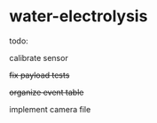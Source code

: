 # water-electrolysis

todo:

calibrate sensor

~~fix payload tests~~

~~organize event table~~

implement camera file
